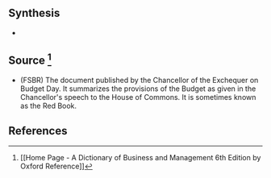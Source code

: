 ## Synthesis
- 
## Source [^1]
- (FSBR) The document published by the Chancellor of the Exchequer on Budget Day. It summarizes the provisions of the Budget as given in the Chancellor's speech to the House of Commons. It is sometimes known as the Red Book.
## References

[^1]: [[Home Page - A Dictionary of Business and Management 6th Edition by Oxford Reference]]